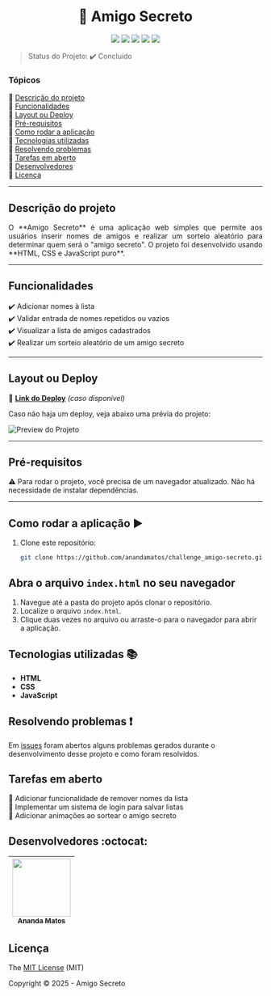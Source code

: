 <h1 align="center">🎁 Amigo Secreto</h1>

<p align="center">
  <img src="https://img.shields.io/static/v1?label=HTML&message=linguagem&color=orange&style=for-the-badge&logo=html5"/>
  <img src="https://img.shields.io/static/v1?label=CSS&message=linguagem&color=blue&style=for-the-badge&logo=css3"/>
  <img src="https://img.shields.io/static/v1?label=JavaScript&message=linguagem&color=yellow&style=for-the-badge&logo=javascript"/>
  <img src="http://img.shields.io/static/v1?label=License&message=MIT&color=green&style=for-the-badge"/>
  <img src="http://img.shields.io/static/v1?label=STATUS&message=CONCLUIDO&color=GREEN&style=for-the-badge"/>
</p>

> Status do Projeto: :heavy_check_mark: Concluído

### Tópicos 

:small_blue_diamond: [Descrição do projeto](#descrição-do-projeto)  
:small_blue_diamond: [Funcionalidades](#funcionalidades)  
:small_blue_diamond: [Layout ou Deploy](#layout-ou-deploy)  
:small_blue_diamond: [Pré-requisitos](#pré-requisitos)  
:small_blue_diamond: [Como rodar a aplicação](#como-rodar-a-aplicação)  
:small_blue_diamond: [Tecnologias utilizadas](#tecnologias-utilizadas)  
:small_blue_diamond: [Resolvendo problemas](#resolvendo-problemas)  
:small_blue_diamond: [Tarefas em aberto](#tarefas-em-aberto)  
:small_blue_diamond: [Desenvolvedores](#desenvolvedores)  
:small_blue_diamond: [Licença](#licença)  

---

## Descrição do projeto 

<p align="justify">
  O **Amigo Secreto** é uma aplicação web simples que permite aos usuários inserir nomes de amigos e realizar um sorteio aleatório para determinar quem será o "amigo secreto". O projeto foi desenvolvido usando **HTML, CSS e JavaScript puro**.
</p>

---

## Funcionalidades

:heavy_check_mark: Adicionar nomes à lista  
:heavy_check_mark: Validar entrada de nomes repetidos ou vazios  
:heavy_check_mark: Visualizar a lista de amigos cadastrados  
:heavy_check_mark: Realizar um sorteio aleatório de um amigo secreto  

---

## Layout ou Deploy

🚀 **[Link do Deploy](#)** _(caso disponível)_  

Caso não haja um deploy, veja abaixo uma prévia do projeto:

![Preview do Projeto](assets/preview.png)

---

## Pré-requisitos

:warning: Para rodar o projeto, você precisa de um navegador atualizado. Não há necessidade de instalar dependências.

---

## Como rodar a aplicação :arrow_forward:

1. Clone este repositório:
   ```bash
   git clone https://github.com/anandamatos/challenge_amigo-secreto.git
## Abra o arquivo `index.html` no seu navegador

1. Navegue até a pasta do projeto após clonar o repositório.
2. Localize o arquivo `index.html`.
3. Clique duas vezes no arquivo ou arraste-o para o navegador para abrir a aplicação.

## Tecnologias utilizadas :books:

- **HTML**
- **CSS**
- **JavaScript**

## Resolvendo problemas :exclamation:

Em [issues](https://github.com/seu-usuario/amigo-secreto/issues/capa.png) foram abertos alguns problemas gerados durante o desenvolvimento desse projeto e como foram resolvidos.

## Tarefas em aberto

:memo: Adicionar funcionalidade de remover nomes da lista  
:memo: Implementar um sistema de login para salvar listas  
:memo: Adicionar animações ao sortear o amigo secreto  

## Desenvolvedores :octocat:

| [<img src="https://avatars.githubusercontent.com/u/10395786?v=4" width=115><br><sub>Ananda Matos</sub>](https://github.com/seu-usuario) |
| :---: |

## Licença

The [MIT License](https://opensource.org/licenses/MIT) (MIT)

Copyright :copyright: 2025 - Amigo Secreto